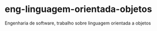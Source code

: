 # eng-linguagem-orientada-objetos
Engenharia de software, trabalho sobre linguagem orientada a objetos
